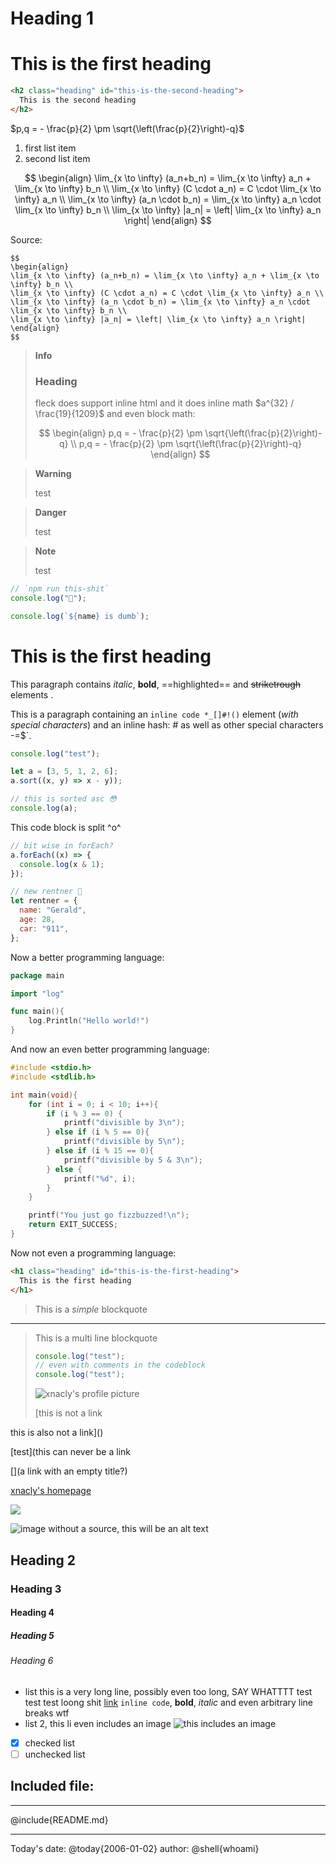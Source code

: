 # Heading 1

# This is the first heading

```html
<h2 class="heading" id="this-is-the-second-heading">
  This is the second heading
</h2>
```

$p,q = - \frac{p}{2} \pm \sqrt{\left(\frac{p}{2}\right)-q}$

1. first list item
2. second list item

$$
\begin{align}
\lim_{x \to \infty} (a_n+b_n) = \lim_{x \to \infty} a_n + \lim_{x \to \infty} b_n \\
\lim_{x \to \infty} (C \cdot a_n) = C \cdot \lim_{x \to \infty} a_n \\
\lim_{x \to \infty} (a_n \cdot b_n) = \lim_{x \to \infty} a_n \cdot \lim_{x \to \infty} b_n \\
\lim_{x \to \infty} |a_n| = \left| \lim_{x \to \infty} a_n \right|
\end{align}
$$

Source:

```
$$
\begin{align}
\lim_{x \to \infty} (a_n+b_n) = \lim_{x \to \infty} a_n + \lim_{x \to \infty} b_n \\
\lim_{x \to \infty} (C \cdot a_n) = C \cdot \lim_{x \to \infty} a_n \\
\lim_{x \to \infty} (a_n \cdot b_n) = \lim_{x \to \infty} a_n \cdot \lim_{x \to \infty} b_n \\
\lim_{x \to \infty} |a_n| = \left| \lim_{x \to \infty} a_n \right|
\end{align}
$$
```

> **Info**
>
> ### Heading
>
> fleck does support inline html and it does inline math $a^{32} / \frac{19}{1209}$ and even block math:
>
> $$
> \begin{align}
> p,q = - \frac{p}{2} \pm \sqrt{\left(\frac{p}{2}\right)-q} \\
> p,q = - \frac{p}{2} \pm \sqrt{\left(\frac{p}{2}\right)-q}
> \end{align}
> $$

> **Warning**
>
> test

> **Danger**
>
> test

> **Note**
>
> test

```js
// `npm run this-shit`
console.log("🤬");

console.log(`${name} is dumb`);
```

<h1 class="heading" id="this-is-the-first-heading">
  This is the first heading
</h1>

This paragraph contains _italic_, **bold**, ==highlighted== and ~~striketrough~~ elements .

This is a paragraph containing an `inline code *_[]#!()` element (_with special characters_) and an inline hash: # as well as other special characters -=$`.

```js
console.log("test");

let a = [3, 5, 1, 2, 6];
a.sort((x, y) => x - y));

// this is sorted asc 😳
console.log(a);
```

This code block is split ^o^

```js
// bit wise in forEach?
a.forEach((x) => {
  console.log(x & 1);
});

// new rentner 🧓
let rentner = {
  name: "Gerald",
  age: 28,
  car: "911",
};
```

Now a better programming language:

```go
package main

import "log"

func main(){
    log.Println("Hello world!")
}
```

And now an even better programming language:

```c
#include <stdio.h>
#include <stdlib.h>

int main(void){
    for (int i = 0; i < 10; i++){
        if (i % 3 == 0) {
            printf("divisible by 3\n");
        } else if (i % 5 == 0){
            printf("divisible by 5\n");
        } else if (i % 15 == 0){
            printf("divisible by 5 & 3\n");
        } else {
            printf("%d", i);
        }
    }

    printf("You just go fizzbuzzed!\n");
    return EXIT_SUCCESS;
}
```

Now not even a programming language:

```html
<h1 class="heading" id="this-is-the-first-heading">
  This is the first heading
</h1>
```

> This is a _simple_ blockquote

---

> This is a multi line blockquote
>
> ```js
> console.log("test");
> // even with comments in the codeblock
> console.log("test");
> ```
>
> ![xnacly's profile picture](https://avatars.githubusercontent.com/u/47723417?v=4)
>
> [this is not a link

this is also not a link]()

[test](this can never be a link

[](a link with an empty title?)

[xnacly's homepage](https://xnacly.me)

![](https://avatars.githubusercontent.com/u/47723417?v=4)

![image without a source, this will be an alt text]()

## Heading 2

### Heading 3

#### Heading 4

##### Heading 5

###### Heading 6

- list this is a very long line, possibly even too long, SAY WHATTTT
  test test test loong shit [link](google.com) `inline code`, **bold**, _italic_ and even
  arbitrary
  line
  breaks
  wtf
- list 2, this li even includes an image ![this includes an image](https://avatars.githubusercontent.com/u/47723417?v=4)

- [x] checked list
- [ ] unchecked list

## Included file:

---

@include{README.md}

---

Today's date: @today{2006-01-02}
author: @shell{whoami}
